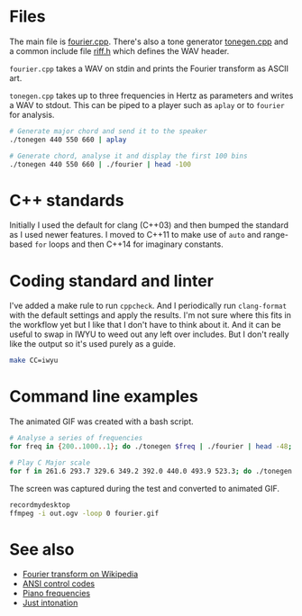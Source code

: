 # Files
The main file is [fourier.cpp](fourier.cpp). There's also a tone generator
[tonegen.cpp](tonegen.cpp) and a common include file [riff.h](riff.h) which
defines the WAV header.

```fourier.cpp``` takes a WAV on stdin and prints the Fourier transform as
ASCII art.

```tonegen.cpp``` takes up to three frequencies in Hertz as parameters and
writes a WAV to stdout. This can be piped to a player such as ```aplay``` or to
```fourier``` for analysis.

```bash
# Generate major chord and send it to the speaker
./tonegen 440 550 660 | aplay

# Generate chord, analyse it and display the first 100 bins
./tonegen 440 550 660 | ./fourier | head -100
```

# C++ standards
Initially I used the default for clang (C++03) and then bumped the standard as
I used newer features. I moved to C++11 to make use of ```auto``` and
range-based ```for``` loops and then C++14 for imaginary constants.

# Coding standard and linter
I've added a make rule to run ```cppcheck```. And I periodically run
```clang-format``` with the default settings and apply the results. I'm not
sure where this fits in the workflow yet but I like that I don't have to think
about it. And it can be useful to swap in IWYU to weed out any left over
includes. But I don't really like the output so it's used purely as a guide.
```bash
make CC=iwyu
```

# Command line examples
The animated GIF was created with a bash script.
```bash
# Analyse a series of frequencies
for freq in {200..1000..1}; do ./tonegen $freq | ./fourier | head -48; done

# Play C Major scale
for f in 261.6 293.7 329.6 349.2 392.0 440.0 493.9 523.3; do ./tonegen $f | aplay -q; done
```

The screen was captured during the test and converted to animated GIF.
```bash
recordmydesktop
ffmpeg -i out.ogv -loop 0 fourier.gif
```
# See also
* [Fourier transform on Wikipedia](https://en.wikipedia.org/wiki/Fourier_transform#Example)
* [ANSI control codes](http://misc.flogisoft.com/bash/tip_colors_and_formatting)
* [Piano frequencies](https://en.wikipedia.org/wiki/Piano_key_frequencies)
* [Just intonation](https://en.wikipedia.org/wiki/Just_intonation)
